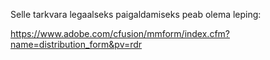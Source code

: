 Selle tarkvara legaalseks paigaldamiseks peab olema leping:

https://www.adobe.com/cfusion/mmform/index.cfm?name=distribution_form&pv=rdr
